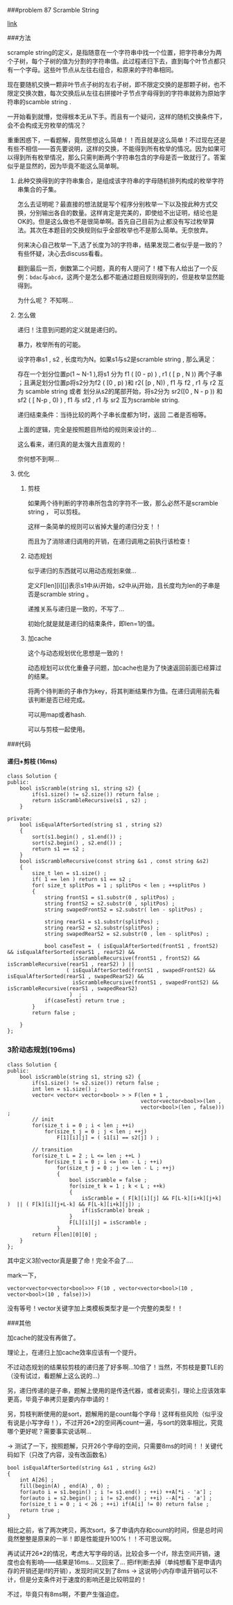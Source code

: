###problem 87 Scramble String

[link](https://leetcode.com/problems/scramble-string/)


###方法

scrample string的定义，是指随意在一个字符串中找一个位置，把字符串分为两个子树，每个子树的值为分割的字符串值。此过程递归下去，直到每个叶节点都只有一个字母。这些叶节点从左往右组合，和原来的字符串相同。

现在要随机交换一颗非叶节点子树的左右子树，即不限定交换的是那颗子树，也不限定交换次数，每次交换后从左往右拼接叶子节点字母得到的字符串就称为原始字符串的scamble string .

一开始看到就懵，觉得根本无从下手。而且有一个疑问，这样的随机交换条件下，会不会构成无穷枚举的情况？

重重困惑下，一看题解，竟然思想这么简单！！而且就是这么简单！不过现在还是有些不相信——首先要说明，这样的交换，不能得到所有枚举的情况。因为如果可以得到所有枚举情况，那么只需判断两个字符串包含的字母是否一致就行了。答案似乎是显然的，因为毕竟不能这么简单啊。


1. 此种交换得到的字符串集合，是组成该字符串的字母随机排列构成的枚举字符串集合的子集。

    怎么去证明呢？最直接的想法就是写个程序分别枚举一下以及按此种方式交换，分别输出各自的数量。这样肯定是完美的，即使给不出证明，结论也是OK的。但是这么做也不是很简单啊。首先自己目前为止都没有写过枚举算法。其次在本题目的交换规则似乎全部枚举也不是那么简单。无奈放弃。

    何来决心自己枚举一下,选了长度为3的字符串，结果发现二者似乎是一致的？有些怀疑，决心去discuss看看。

    翻到最后一页，倒数第二个问题，真的有人提问了！楼下有人给出了一个反例：`bdac`与`abcd`，这两个是怎么都不能通过题目规则得到的，但是枚举显然能得到。

    为什么呢？ 不知啊...

2. 怎么做

    递归！注意到问题的定义就是递归的。

    暴力，枚举所有的可能。

    设字符串s1 , s2 , 长度均为N。如果s1与s2是scramble string , 那么满足：

    存在一个划分位置p(1 ~ N-1 ),将s1 分为 f1 ( [0 - p) ) , r1 ( [ p , N )) 两个子串 ；且满足划分位置p将s2分为f2 ( [0 , p) )和 r2( [p , N)) , f1 与 f2 , r1 与 r2 互为 scamble string 或者 划分从s2的尾部开始，将s2分为 sr2([0 , N - p )) 和 sf2 ( [ N-p , 0) ) , f1 与 sf2 , r1 与 sr2 互为scramble string.

    递归结束条件：当待比较的两个子串长度都为1时，返回 二者是否相等。

    上面的逻辑，完全是按照题目所给的规则来设计的... 

    这么看来，递归真的是太强大且直观的！ 

    奈何想不到啊...

3. 优化

    1. 剪枝

        如果两个待判断的字符串所包含的字符不一致，那么必然不是scramble string ， 可以剪枝。

        这样一条简单的规则可以省掉大量的递归分支！！ 

        而且为了消除递归调用的开销，在递归调用之前执行该检查！

    2. 动态规划

        似乎递归的东西就可以用动态规划来做...

        定义F[len\][i\][j\]表示s1中从i开始，s2中从j开始，且长度均为len的子串是否是scramble string 。

        递推关系与递归是一致的，不写了...

        初始化就是就是递归的结束条件，即len=1的值。

    3. 加cache

        这个与动态规划优化思想是一致的！

        动态规划可以优化重叠子问题，加cache也是为了快速返回前面已经算过的结果。

        将两个待判断的子串作为key，将其判断结果作为值。在递归调用前先看该判断是否已经完成。

        可以用map或者hash.

        可以与剪枝一起使用。

###代码

#### 递归+剪枝 (16ms)

    class Solution {
    public:
        bool isScramble(string s1, string s2) {
            if(s1.size() != s2.size()) return false ;
            return isScrambleRecursive(s1 , s2) ;
        }

    private:
        bool isEqualAfterSorted(string s1 , string s2)
        {
            sort(s1.begin() , s1.end()) ;
            sort(s2.begin() , s2.end()) ;
            return s1 == s2 ;
        }
        bool isScrambleRecursive(const string &s1 , const string &s2)
        {
            size_t len = s1.size() ;
            if( 1 == len ) return s1 == s2 ;
            for( size_t splitPos = 1 ; splitPos < len ; ++splitPos )
            {
                string frontS1 = s1.substr(0 , splitPos) ;
                string frontS2 = s2.substr(0 , splitPos) ;
                string swapedFrontS2 = s2.substr( len - splitPos) ;
                
                string rearS1 = s1.substr(splitPos) ;
                string rearS2 = s2.substr(splitPos) ;
                string swapedRearS2 = s2.substr(0 , len - splitPos) ;
                
                bool caseTest =  ( isEqualAfterSorted(frontS1 , frontS2) && isEqualAfterSorted(rearS1 , rearS2) && 
                         isScrambleRecursive(frontS1 , frontS2) && isScrambleRecursive(rearS1 , rearS2) ) ||
                       ( isEqualAfterSorted(frontS1 , swapedFrontS2) && isEqualAfterSorted(rearS1 , swapedRearS2) &&
                         isScrambleRecursive(frontS1 , swapedFrontS2) && isScrambleRecursive(rearS1 , swapedRearS2)
                        )  ;
                if(caseTest) return true ;
            }
            return false ;
            
        }
    };


### 3阶动态规划(196ms)

    class Solution {
    public:
        bool isScramble(string s1, string s2) {
            if(s1.size() != s2.size()) return false ;
            int len = s1.size() ;
            vector< vector< vector<bool> > > F(len + 1 , 
                                               vector<vector<bool>>(len , 
                                               vector<bool>(len , false))) ;
            // init
            for(size_t i = 0 ; i < len ; ++i)
                for(size_t j = 0 ; j < len ; ++j)
                    F[1][i][j] = ( s1[i] == s2[j] ) ;
            
            // transition
            for(size_t L = 2 ; L <= len ; ++L )
                for(size_t i = 0 ; i <= len - L ; ++i)
                    for(size_t j = 0 ; j <= len - L ; ++j)
                    {
                        bool isScramble = false ;
                        for(size_t k = 1 ; k < L ; ++k)
                        {
                            isScramble = ( F[k][i][j] && F[L-k][i+k][j+k] )  || ( F[k][i][j+L-k] && F[L-k][i+k][j]) ;
                            if(isScramble) break ;
                        }
                        F[L][i][j] = isScramble ;
                    }
            return F[len][0][0] ;
        }
    };

其中定义3阶vector真是要了命！完全不会了....

mark一下，

`vector<vector<vector<bool>>> F(10 , vector<vector<bool>(10 , vector<bool>(10 , false))>)`

没有等号！vector关键字加上类模板类型才是一个完整的类型！！

###其他

加cache的就没有再做了。

理论上，在递归上加cache效率应该有一个提升。

不过动态规划的结果较剪枝的递归差了好多啊...10倍了！当然，不剪枝是要TLE的（没有试过，看题解上这么说的...）

另，递归传递的是子串，题解上使用的是传迭代器，或者说索引，理论上应该效率更高，毕竟子串拷贝是要内存申请的！

另，剪枝判断使用的是sort，题解用的是count每个字母！这样有些风险（似乎没有说是小写字母！），不过开26*2的空间再count一遍，与sort的效率相比，究竟哪个更好呢？需要事实说话啊... 

-> 测试了一下，按照题解，只开26个字母的空间，只需要8ms的时间！！关键代码如下（只改了内容，没有改函数名）

    bool isEqualAfterSorted(string &s1 , string &s2)
    {
        int A[26] ;
        fill(begin(A) , end(A) , 0) ;
        for(auto i = s1.begin() ; i != s1.end() ; ++i) ++A[*i - 'a'] ;
        for(auto i = s2.begin() ; i != s2.end() ; ++i) --A[*i - 'a'] ;
        for(size_t i = 0 ; i < 26 ; ++i) if(A[i] != 0) return false ;
        return true ;
    }

相比之前，省了两次拷贝，两次sort，多了申请内存和count的时间，但是总时间竟然整整是原来的一半！即是性能提升100%！！不可思议啊。

再试试开26*2的情况，考虑大写字母的话，比较会多一个if，除去空间开销，速度也会有影响——结果是16ms... 又回来了... 把if判断去掉（单纯想看下是申请内存的开销还是if的开销），发现时间又到了8ms -> 这说明小内存申请开销可以不计，但是分支条件对于速度的影响还是比较明显的！

不过，毕竟只有8ms啊，不要产生强迫症。